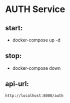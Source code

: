 # AUTH Service

## start:

- docker-compose up -d

## stop:

- docker-compose down

## api-url:

    http://localhost:8000/auth
